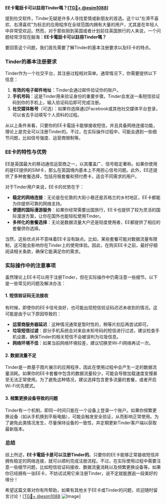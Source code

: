**EE卡電話卡可以註冊Tinder嗎？[[TG💪+ @esim1088](https://t.me/s/esim1088)]**

提到社交软件，Tinder无疑是许多人寻找爱情或新朋友的首选。这个以“左滑不喜欢、右滑喜欢”为标志的应用程序在全球范围内拥有大量的用户，尤其是在年轻人中非常受欢迎。然而，对于那些刚到英国或者计划前往英国旅行的人来说，一个问题经常浮现在脑海：**EE卡電話卡可以註冊Tinder嗎？**

要回答这个问题，我们首先需要了解Tinder的基本注册要求以及EE卡的特点。

### Tinder的基本注册要求

Tinder作为一个社交平台，其注册过程相对简单。通常情况下，你需要提供以下信息：

1. **有效的电子邮件地址**：Tinder会通过邮件验证你的账户。
2. **手机号码**：这是Tinder用来验证身份的重要步骤。Tinder会发送一条短信验证码到你的手机上，输入验证码后即可完成注册。
3. **社交媒体账号**（可选）：如果你选择通过Facebook或其他社交媒体平台登录，可以省去手动填写个人资料的过程。

从以上条件来看，只要你的EE卡電話卡能够接收短信，并且具备网络连接功能，理论上是完全可以注册Tinder的。不过，在实际操作过程中，可能会遇到一些细节问题，比如信号强度、运营商限制等。

### EE卡的特性与优势

EE是英国最大的移动通信运营商之一，以其覆盖广、信号稳定著称。如果你使用的是EE提供的SIM卡，那么在英国境内基本上不用担心信号问题。此外，EE还提供了多种套餐选择，包括月租套餐和预付费卡，适合不同需求的用户。

对于Tinder用户来说，EE卡的优势在于：

- **稳定的网络连接**：无论是在伦敦的大街小巷还是苏格兰的乡村地区，EE卡都能为你提供可靠的网络支持。
- **便捷的国际漫游服务**：如果你经常需要出国旅行，EE卡也提供了较为灵活的国际漫游方案，让你在国外也能轻松使用Tinder。
- **多样化的套餐选择**：无论是数据流量大户还是轻度使用者，EE都提供了相应的套餐供你选择。

当然，这些优点并不意味着EE卡没有缺点。比如，某些套餐可能对数据流量有限制，这可能会影响你在Tinder上的使用体验。因此，在购买EE卡之前，最好仔细阅读相关条款，确保它能满足你的需求。

### 实际操作中的注意事项

虽然理论上EE卡可以用于注册Tinder，但在实际操作中仍需注意一些细节。以下是一些常见的问题及解决办法：

#### 1. 短信验证码无法接收

有时候，即使你的EE卡信号良好，也可能出现短信验证码迟迟未收到的情况。这可能是由于以下原因导致的：

- **运营商服务器延迟**：这种情况通常是暂时性的，稍等片刻后再尝试即可。
- **垃圾短信过滤**：部分手机系统会对来自未知号码的短信进行过滤，建议检查手机设置，确保Tinder的相关短信不会被误判为垃圾信息。
- **网络环境不佳**：如果当前网络环境较差，建议切换至Wi-Fi网络再试一次。

#### 2. 数据流量不足

Tinder是一款基于图片展示的应用程序，因此在使用过程中会产生一定的数据流量消耗。如果你的EE卡套餐中包含的数据流量较少，可能会导致加载速度变慢甚至无法正常使用。为了避免这种情况，建议选择包含更多流量的套餐，或者开启Wi-Fi优先模式。

#### 3. 频繁更换设备导致的问题

Tinder有一个机制，即同一时间只能在一个设备上登录一个账户。如果你频繁更换设备（如从手机换到平板电脑），可能会触发安全验证，从而影响正常使用。为了避免此类情况发生，尽量保持设备的一致性，并定期更新Tinder客户端以获取最新版本。

### 总结

综上所述，**EE卡電話卡是可以注册Tinder的**。只要你的EE卡能够正常接收短信并拥有稳定的网络连接，就可以顺利完成注册流程。不过，在实际使用过程中需要注意一些细节问题，比如短信验证码接收、数据流量消耗以及频繁更换设备等。如果你已经拥有一张EE卡，不妨试试用它来注册Tinder，说不定就能邂逅一段美好的缘分！

希望这篇文章对你有所帮助，如果有其他关于EE卡或Tinder的问题，欢迎随时留言讨论！[[TG💪+ @esim1088](https://t.me/s/esim1088) ![Image](https://i.postimg.cc/4NQfJmqS/Snipaste-2025-05-13-00-14-12.png)]